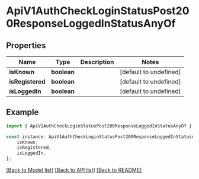 # ApiV1AuthCheckLoginStatusPost200ResponseLoggedInStatusAnyOf


## Properties

Name | Type | Description | Notes
------------ | ------------- | ------------- | -------------
**isKnown** | **boolean** |  | [default to undefined]
**isRegistered** | **boolean** |  | [default to undefined]
**isLoggedIn** | **boolean** |  | [default to undefined]

## Example

```typescript
import { ApiV1AuthCheckLoginStatusPost200ResponseLoggedInStatusAnyOf } from './api';

const instance: ApiV1AuthCheckLoginStatusPost200ResponseLoggedInStatusAnyOf = {
    isKnown,
    isRegistered,
    isLoggedIn,
};
```

[[Back to Model list]](../README.md#documentation-for-models) [[Back to API list]](../README.md#documentation-for-api-endpoints) [[Back to README]](../README.md)
